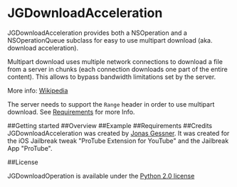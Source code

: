 JGDownloadAcceleration
===================

JGDownloadAcceleration provides both a NSOperation and a NSOperationQueue subclass for easy to use multipart download (aka. download acceleration).

Multipart download uses multiple network connections to download a file from a server in chunks (each connection downloads one part of the entire content). This allows to bypass bandwidth limitations set by the server.

More info: <a href="http://en.wikipedia.org/wiki/Download_manager#Download_acceleration">Wikipedia</a>

The server needs to support the `Range` header in order to use multipart download. See <a href="#requirements">Requirements</a> for more Info.

##Getting started
##Overview
##Example
##Requirements
##Credits
JGDownloadAcceleration was created by <a href="http://twitter.com/JonasGessner" target="_blank">Jonas Gessner</a>.
It was created for the iOS Jailbreak tweak "ProTube Extension for YouTube" and the Jailbreak App "ProTube".

##License

JGDownloadOperation is available under the <a href="http://www.tldrlegal.com/l/PYTHON2">Python 2.0 license</a>
